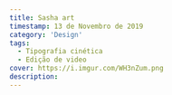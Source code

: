 ```yaml
---
title: Sasha art
timestamp: 13 de Novembro de 2019
category: 'Design'
tags:
  - Tipografia cinética
  - Edição de video
cover: https://i.imgur.com/WH3nZum.png
description:
---
```

